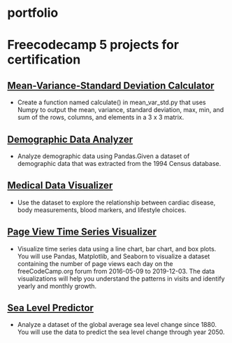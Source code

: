 # portfolio
# Freecodecamp 5 projects for certification

## [Mean-Variance-Standard Deviation Calculator](https://github.com/Chros08/Freecodecamp_projects/blob/main/Freecodecamp/freecodecamp_p1/freecodecamp_p1.ipynb)
* Create a function named calculate() in mean_var_std.py that uses Numpy to output the mean, variance, standard deviation, max, min, and sum of the rows, columns, and elements in a 3 x 3 matrix.

## [ Demographic Data Analyzer](https://github.com/Chros08/Freecodecamp_projects/blob/main/Freecodecamp/freecodecamp_p2/freecodecamp_p2.ipynb)
* Analyze demographic data using Pandas.Given a dataset of demographic data that was extracted from the 1994 Census database.

## [Medical Data Visualizer](https://github.com/Chros08/Freecodecamp_projects/blob/main/Freecodecamp/freecodecamp_p3/Untitled.ipynb)
* Use the dataset to explore the relationship between cardiac disease, body measurements, blood markers, and lifestyle choices.

## [Page View Time Series Visualizer](https://github.com/Chros08/Freecodecamp_projects/blob/main/Freecodecamp/freecodecamp_p4/freecodecamp_test.4.ipynb)
* Visualize time series data using a line chart, bar chart, and box plots. You will use Pandas, Matplotlib, and Seaborn to visualize a dataset containing the number of page views each day on the freeCodeCamp.org forum from 2016-05-09 to 2019-12-03. The data visualizations will help you understand the patterns in visits and identify yearly and monthly growth.

## [Sea Level Predictor](https://github.com/Chros08/Freecodecamp_projects/blob/main/Freecodecamp/freecodecamp_p4/freecodecamp_test.5.ipynb)
* Analyze a dataset of the global average sea level change since 1880. You will use the data to predict the sea level change through year 2050.
